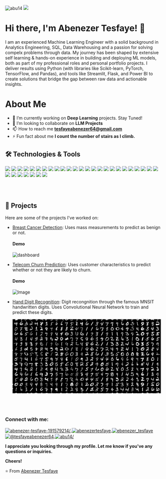 <p align="left"> <img src="https://komarev.com/ghpvc/?username=abu14&label=Profile%20views&color=0e75b6&style=flat" alt="abu14" /> 
  <img src="https://img.shields.io/badge/I'm%20Available%20for%20Remote%20Work-greenyellow" />
  </p>

# Hi there, I'm Abenezer Tesfaye! 👋

I am an experienced Machine Learning Engineer with a solid background in Analytics Engineering, SQL, Data Warehousing and a passion for solving compelx problems through data. My journey has been shaped by extensive self learning & hands-on experience in building and deploying ML models, both as part of my professional roles and personal portfolio projects. I deliver results using Python (with libraries like Scikit-learn, PyTorch, TensorFlow, and Pandas), and tools like Streamlit, Flask, and Power BI to create solutions that bridge the gap between raw data and actionable insights.

# About Me
- 🔭 I’m currently working on **Deep Learning** projects. Stay Tuned!
- 👯 I’m looking to collaborate on **LLM Projects**
- 📫 How to reach me **tesfayeabenezer64@gmail.com**
- ⚡ Fun fact about me **I count the number of stairs as I climb.**

## 🛠️ Technologies & Tools

<p>
<img src="https://img.shields.io/badge/-Python-3776AB?style=flat&logo=python&logoColor=white">
<img src="https://img.shields.io/badge/-FastAPI-009688?style=flat&logo=fastapi&logoColor=white">
<img src="https://img.shields.io/badge/-Flask-000000?style=flat&logo=flask&logoColor=white">
<img src="https://img.shields.io/badge/-Streamlit-FF4B4B?style=flat&logo=streamlit&logoColor=white">
<img src="https://img.shields.io/badge/-Tensorflow-FF6F00?style=flat&logo=tensorflow&logoColor=white">
<img src="https://img.shields.io/badge/-Keras-D00000?style=flat&logo=keras&logoColor=white">
<img src="https://img.shields.io/badge/-scikit--learn-F7931E?style=flat&logo=scikit-learn&logoColor=white">
<img src="https://img.shields.io/badge/-NumPy-013243?style=flat&logo=numpy&logoColor=white">
<img src="https://img.shields.io/badge/-Pandas-150458?style=flat&logo=pandas&logoColor=white">
<img src="https://img.shields.io/badge/-Matplotlib-11557C?style=flat&logo=matplotlib&logoColor=white">
<img src="https://img.shields.io/badge/-Power%20BI-F2C811?style=flat&logo=powerbi&logoColor=white">
<img src="https://img.shields.io/badge/-Tableau-E97627?style=flat&logo=tableau&logoColor=white">
<img src="https://img.shields.io/badge/-Seaborn-3888E3?style=flat&logo=seaborn&logoColor=white">
<img src="https://img.shields.io/badge/-Plotly%20Express-3F4F75?style=flat&logo=plotly&logoColor=white">
<img src="https://img.shields.io/badge/-Airflow-017CEE?style=flat&logo=apacheairflow&logoColor=white">  
<img src="https://img.shields.io/badge/-MLflow-FF6600?style=flat&logo=mlflow&logoColor=white">
<img src="https://img.shields.io/badge/-OpenCV-5C3EE8?style=flat&logo=opencv&logoColor=white">
<img src="https://img.shields.io/badge/-PostgreSQL-336791?style=flat&logo=postgresql&logoColor=white">
<img src="https://img.shields.io/badge/-MySQL-4479A1?style=flat&logo=mysql&logoColor=white">
<img src="https://img.shields.io/badge/-SQL-CC2927?style=flat&logo=sql&logoColor=white">
<img src="https://img.shields.io/badge/-MongoDB-47A248?style=flat&logo=mongodb&logoColor=white">
<img src="https://img.shields.io/badge/-Beautiful%20Soup-4B8D3B?style=flat&logo=beautifulsoup&logoColor=white">
<img src="https://img.shields.io/badge/-Docker-2496ED?style=flat&logo=docker&logoColor=white">
<img src="https://img.shields.io/badge/-LangChain-4B0082?style=flat&logo=langchain&logoColor=white">
<img src="https://img.shields.io/badge/-Hugging%20Face-792EE5?style=flat&logo=huggingface&logoColor=white">
<img src="https://img.shields.io/badge/-PyTorch-EE4C2C?style=flat&logo=pytorch&logoColor=white">
<img src="https://img.shields.io/badge/-XGBoost-007D6F?style=flat&logo=xgboost&logoColor=white">
<img src="https://img.shields.io/badge/-LightGBM-32CD32?style=flat&logo=lightgbm&logoColor=white">
<img src="https://img.shields.io/badge/-CatBoost-FFD700?style=flat&logo=catboost&logoColor=white">
<img src="https://img.shields.io/badge/-NLTK-000000?style=flat&logo=nltk&logoColor=white">
<img src="https://img.shields.io/badge/-spaCy-09AB3B?style=flat&logo=spacy&logoColor=white">
<img src="https://img.shields.io/badge/-joblib-000000?style=flat&logo=joblib&logoColor=white">
</p>

<br><br>


## 🚀 Projects

Here are some of the projects I've worked on:

- [Breast Cancer Detection](https://github.com/abu14/Cancer-Prediction-with-Streamlit): Uses mass measurements to predict as benign or not.

  #### Demo

  ![dashboard](https://github.com/user-attachments/assets/ff124e6e-f0f5-477e-8e22-21e4a53dc471)

- [Telecom Churn Prediction](https://github.com/abu14/Telecom-Churn-Prediction): Uses customer characteristics to predict whether or not they are likely to churn.

  #### Demo

  ![Image](https://github.com/user-attachments/assets/7bd32ce3-a9ec-4cfa-bbf2-f3ef6050285d)

- [Hand Digit Recognition](https://github.com/abu14/Digit-Recognition-CNN-99.3-Score): Digit recongnition through the famous MNSIT handwritten digits. Uses Convolutional Neural Network to train and predict these digits.

  <p align="center">
  <img src="https://raw.githubusercontent.com/abu14/Digit-Recognition-CNN-99.3-Score/main/assets/digit_recognition.png" alt="MNIST Demo" width="800 height="400"">
  </p>
  
<br><br>

<!-- Connect with Me Section -->
<h3 align="left">Connect with me:</h3>
<p align="left">
  <a href="https://linkedin.com/in/abenezer-tesfaye-191579214/" target="blank">
    <img align="center" src="https://raw.githubusercontent.com/rahuldkjain/github-profile-readme-generator/master/src/images/icons/Social/linked-in-alt.svg" alt="abenezer-tesfaye-191579214/" height="30" width="40" />
  </a>
  <a href="https://kaggle.com/abenezertesfaye" target="blank">
    <img align="center" src="https://raw.githubusercontent.com/rahuldkjain/github-profile-readme-generator/master/src/images/icons/Social/kaggle.svg" alt="abenezertesfaye" height="30" width="40" />
  </a>
  <a href="https://instagram.com/ebenezer_tesfaye" target="blank">
    <img align="center" src="https://raw.githubusercontent.com/rahuldkjain/github-profile-readme-generator/master/src/images/icons/Social/instagram.svg" alt="ebenezer_tesfaye" height="30" width="40" />
  </a>
  <a href="https://medium.com/@tesfayeabenezer64" target="blank">
    <img align="center" src="https://raw.githubusercontent.com/rahuldkjain/github-profile-readme-generator/master/src/images/icons/Social/medium.svg" alt="@tesfayeabenezer64" height="30" width="40" />
  </a>
  <a href="https://www.leetcode.com/abu14/" target="blank">
    <img align="center" src="https://raw.githubusercontent.com/rahuldkjain/github-profile-readme-generator/master/src/images/icons/Social/leet-code.svg" alt="abu14/" height="30" width="40" />
  </a>
</p>

**I appreciate you looking through my profile. Let me know if you've any questions or inquiries.**

**Cheers!**

⭐️ From [Abenezer Tesfaye](https://github.com/abu14)

